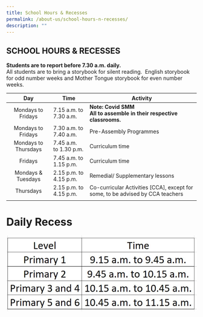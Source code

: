 ```yaml
---
title: School Hours & Recesses
permalink: /about-us/school-hours-n-recesses/
description: ""
---
```

## SCHOOL HOURS &amp; RECESSES

**Students are to report before 7.30 a.m. daily.**&nbsp;&nbsp;  <br>
All students are to bring a storybook for silent reading.&nbsp; English storybook for odd number weeks and Mother Tongue storybook for even number weeks.

| Day  | Time  |  Activity |
|:-:|---|---|
| Mondays to Fridays  | 7.15 a.m. to 7.30 a.m.  | **Note: Covid SMM  <br>All to assemble in their respective classrooms.**  |
| Mondays to Fridays  | 7.30 a.m. to 7.40 a.m.  | Pre-Assembly Programmes  |
| Mondays to Thursdays  | 7.45 a.m.&nbsp; to 1.30 p.m.  | Curriculum time  |
| Fridays  | 7.45 a.m. to 1.15 p.m.  | Curriculum time  |
| Mondays &amp; Tuesdays  |  2.15 p.m. to 4.15 p.m. | Remedial/ Supplementary lessons  |
| Thursdays  | 2.15 p.m. to 4.15 p.m.  | Co-curricular Activities \[CCA\], except for some, to be advised by CCA teachers  |
|   |   |   |

# Daily Recess
![](/images/recess.JPG)

